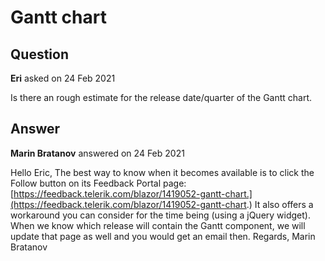 # Gantt chart

## Question

**Eri** asked on 24 Feb 2021

Is there an rough estimate for the release date/quarter of the Gantt chart.

## Answer

**Marin Bratanov** answered on 24 Feb 2021

Hello Eric, The best way to know when it becomes available is to click the Follow button on its Feedback Portal page: [https://feedback.telerik.com/blazor/1419052-gantt-chart.](https://feedback.telerik.com/blazor/1419052-gantt-chart.) It also offers a workaround you can consider for the time being (using a jQuery widget). When we know which release will contain the Gantt component, we will update that page as well and you would get an email then. Regards, Marin Bratanov
